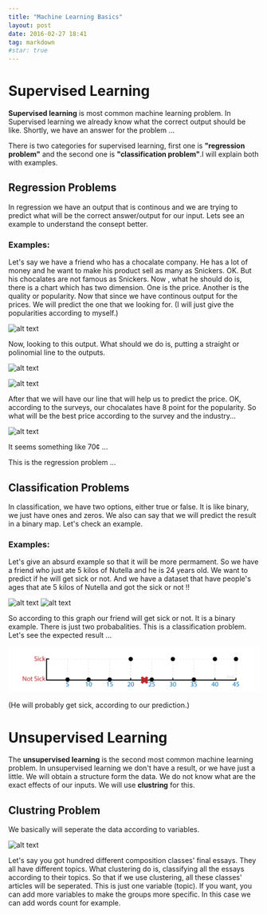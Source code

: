 ```yaml
---
title: "Machine Learning Basics"
layout: post
date: 2016-02-27 18:41
tag: markdown
#star: true
---
```



# Supervised Learning

**Supervised learning** is most common machine learning problem. In Supervised learning we already know what the correct output should be like. Shortly, we have an answer for the problem ...

There is two categories for supervised learning, first one is **"regression problem"** and the second one is **"classification problem"**.I will explain both with examples.

## Regression Problems

In regression we have an output that is continous and we are trying to predict what will be the correct answer/output for our input. Lets see an example to understand the consept better.

### Examples:

Let's say we have a friend who has a chocalate company. He has a lot of money and he want to make his product sell as many as Snickers. OK. But his chocalates are not famous as Snickers. Now , what he should do is, there is a chart which has two dimension. One is the price. Another is the quality or popularity. Now that since we have continous output for the prices. We will predict the one that we looking for. (I will just give the popularities according to myself.)

![alt text](https://github.com/BedirT/BedirT.github.io/blob/master/assets/images/blogImages/Neurol%20Networks%20Starter/graphs1.png)

Now, looking to this output. What should we do is, putting a straight or polinomial line to the outputs.

![alt text](https://github.com/BedirT/BedirT.github.io/blob/master/assets/images/blogImages/Neurol%20Networks%20Starter/graphs2.png)

![alt text](https://github.com/BedirT/BedirT.github.io/blob/master/assets/images/blogImages/Neurol%20Networks%20Starter/graphs3.png)

After that we will have our line that will help us to predict the price. OK, according to the surveys, our chocalates have 8 point for the popularity. So what will be the best price according to the survey and the industry... 

![alt text](https://github.com/BedirT/BedirT.github.io/blob/master/assets/images/blogImages/Neurol%20Networks%20Starter/graphs4.png)

It seems something like 70¢ ...

This is the regression problem ...


## Classification Problems

In classification, we have two options, either true or false. It is like binary, we just have ones and zeros. We also can say that we will predict the result in a binary map. Let's check an example.

### Examples:

Let's give an absurd example so that it will be more permament. So we have a friend who just ate 5 kilos of Nutella and he is 24 years old. We want to predict if he will get sick or not. And we have a dataset that have people's ages that ate 5 kilos of Nutella and got the sick or not !!

![alt text](https://github.com/BedirT/BedirT.github.io/blob/master/assets/images/blogImages/Neurol%20Networks%20Starter/graphs5.png)
![alt text](https://github.com/BedirT/BedirT.github.io/blob/master/assets/images/blogImages/Neurol%20Networks%20Starter/graphs5.png "Title")

So according to this graph our friend will get sick or not. It is a binary example. There is just two probabalities. This is a classification problem. Let's see the expected result ...

![alt text](/assets/images/blogImages/Neurol%20Networks%20Starter/graphs6.png)

(He will probably get sick, according to our prediction.) 

# Unsupervised Learning

The **unsupervised learning** is the second most common machine learning problem. In unsupervised learning we don't have a result, or we have just a little. We will obtain a structure form the data. We do not know what are the exact effects of our inputs. We will use **clustring** for this.

## Clustring Problem

We basically will seperate the data according to variables.

![alt text](https://github.com/BedirT/BedirT.github.io/blob/master/assets/images/blogImages/Neurol%20Networks%20Starter/graphs7.png)
    
Let's say you got hundred different composition classes' final essays. They all have different topics. What clustering do is, classifying all the essays according to their topics. So that if we use clustering, all these classes' articles will be seperated. This is just one variable (topic). If you want, you can add more variables to make the groups more specific. In this case we can add words count for example.

 